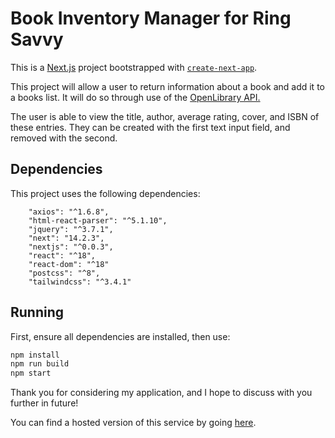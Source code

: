 # Book Inventory Manager for Ring Savvy

This is a [Next.js](https://nextjs.org/) project bootstrapped with [`create-next-app`](https://github.com/vercel/next.js/tree/canary/packages/create-next-app).

This project will allow a user to return information about a book and add it to a books list. 
It will do so through use of the [OpenLibrary API.](element)

The user is able to view the title, author, average rating, cover, and ISBN of these entries.
They can be created with the first text input field, and removed with the second.

## Dependencies
This project uses the following dependencies:
```
    "axios": "^1.6.8",
    "html-react-parser": "^5.1.10",
    "jquery": "^3.7.1",
    "next": "14.2.3",
    "nextjs": "^0.0.3",
    "react": "^18",
    "react-dom": "^18"
    "postcss": "^8",
    "tailwindcss": "^3.4.1"
```

## Running

First, ensure all dependencies are installed, then use:

```bash
npm install
npm run build
npm start
```

Thank you for considering my application, and I hope to discuss with you further in future!

You can find a hosted version of this service by going [here](https://ringsavvy-bookinventorymanager.onrender.com).
